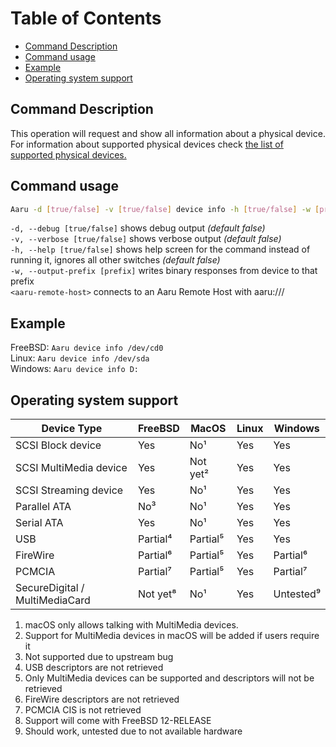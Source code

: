 # Table of Contents

- [Command Description](#command-description)
- [Command usage](#command-usage)
- [Example](#example)
- [Operating system support](#operating-system-support)


## Command Description

This operation will request and show all information about a physical device. For information about supported physical devices check [the list of supported physical devices.](https://github.com/aaru-dps/Aaru.Documentation/blob/master/5.0/Supported-devices.md)

## Command usage

```bash
Aaru -d [true/false] -v [true/false] device info -h [true/false] -w [prefix] <device-path/aaru-remote-host>
```

`-d, --debug [true/false]` shows debug output *(default false)*                            
`-v, --verbose [true/false]` shows verbose output *(default false)*                           
`-h, --help [true/false]` shows help screen for the command instead of running it, ignores all other switches *(default false)*           
`-w, --output-prefix [prefix]` writes binary responses from device to that prefix       
`<aaru-remote-host>` connects to an Aaru Remote Host with aaru:///       


## Example

FreeBSD: `Aaru device info /dev/cd0`   
Linux: `Aaru device info /dev/sda`    
Windows: `Aaru device info D:`       

## Operating system support

| Device Type  | FreeBSD  | MacOS  | Linux  | Windows  |
|--------------|----------|--------|--------|----------|
| SCSI Block device  | Yes  | No¹  | Yes  | Yes  |
| SCSI MultiMedia device  | Yes  | Not yet² | Yes  | Yes  |
| SCSI Streaming device  | Yes  | No¹  | Yes  | Yes  |
| Parallel ATA  | No³ | No¹  | Yes  | Yes  |
| Serial ATA  | Yes  | No¹  | Yes  | Yes  |
| USB  | Partial⁴ | Partial⁵ | Yes  | Yes  |
| FireWire  | Partial⁶ | Partial⁵ | Yes  | Partial⁶ |
| PCMCIA  | Partial⁷ | Partial⁵ | Yes  | Partial⁷ |
| SecureDigital / MultiMediaCard  | Not yet⁸ | No¹  | Yes  | Untested⁹ |

1. macOS only allows talking with MultiMedia devices.
2. Support for MultiMedia devices in macOS will be added if users require it
3. Not supported due to upstream bug
4. USB descriptors are not retrieved
5. Only MultiMedia devices can be supported and descriptors will not be retrieved
6. FireWire descriptors are not retrieved
7. PCMCIA CIS is not retrieved
8. Support will come with FreeBSD 12-RELEASE
9. Should work, untested due to not available hardware
